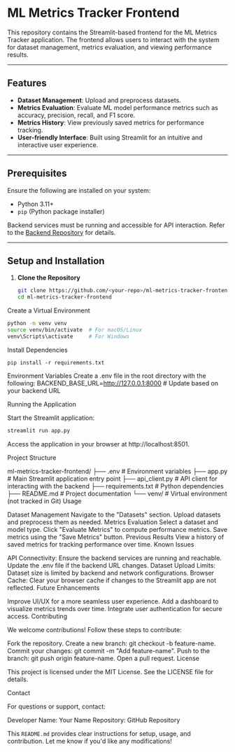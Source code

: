 # ML Metrics Tracker Frontend

This repository contains the Streamlit-based frontend for the ML Metrics Tracker application. The frontend allows users to interact with the system for dataset management, metrics evaluation, and viewing performance results.

---

## Features

- **Dataset Management**: Upload and preprocess datasets.
- **Metrics Evaluation**: Evaluate ML model performance metrics such as accuracy, precision, recall, and F1 score.
- **Metrics History**: View previously saved metrics for performance tracking.
- **User-friendly Interface**: Built using Streamlit for an intuitive and interactive user experience.

---

## Prerequisites

Ensure the following are installed on your system:
- Python 3.11+
- `pip` (Python package installer)

Backend services must be running and accessible for API interaction. Refer to the [Backend Repository](#) for details.

---

## Setup and Installation

1. **Clone the Repository**
   ```bash
   git clone https://github.com/<your-repo>/ml-metrics-tracker-frontend.git
   cd ml-metrics-tracker-frontend
   ```
Create a Virtual Environment
```bash
python -m venv venv
source venv/bin/activate  # For macOS/Linux
venv\Scripts\activate     # For Windows
```
Install Dependencies
```
pip install -r requirements.txt
```
Environment Variables Create a .env file in the root directory with the following:
BACKEND_BASE_URL=http://127.0.0.1:8000  # Update based on your backend URL

Running the Application

Start the Streamlit application:

```bash 
streamlit run app.py
```
Access the application in your browser at http://localhost:8501.

Project Structure

ml-metrics-tracker-frontend/
├── .env                # Environment variables
├── app.py              # Main Streamlit application entry point
├── api_client.py       # API client for interacting with the backend
├── requirements.txt    # Python dependencies
├── README.md           # Project documentation
└── venv/               # Virtual environment (not tracked in Git)
Usage

Dataset Management
Navigate to the "Datasets" section.
Upload datasets and preprocess them as needed.
Metrics Evaluation
Select a dataset and model type.
Click "Evaluate Metrics" to compute performance metrics.
Save metrics using the "Save Metrics" button.
Previous Results
View a history of saved metrics for tracking performance over time.
Known Issues

API Connectivity: Ensure the backend services are running and reachable. Update the .env file if the backend URL changes.
Dataset Upload Limits: Dataset size is limited by backend and network configurations.
Browser Cache: Clear your browser cache if changes to the Streamlit app are not reflected.
Future Enhancements

Improve UI/UX for a more seamless user experience.
Add a dashboard to visualize metrics trends over time.
Integrate user authentication for secure access.
Contributing

We welcome contributions! Follow these steps to contribute:

Fork the repository.
Create a new branch: git checkout -b feature-name.
Commit your changes: git commit -m "Add feature-name".
Push to the branch: git push origin feature-name.
Open a pull request.
License

This project is licensed under the MIT License. See the LICENSE file for details.

Contact

For questions or support, contact:

Developer Name: Your Name
Repository: GitHub Repository

This `README.md` provides clear instructions for setup, usage, and contribution. Let me know if you'd like any modifications!
